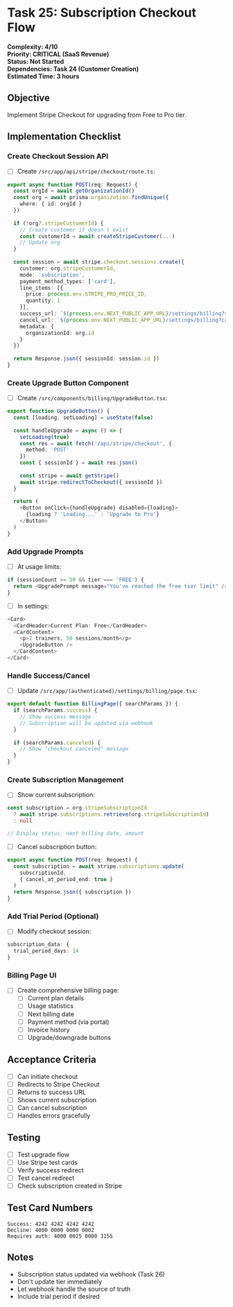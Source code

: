 # Task 25: Subscription Checkout Flow

**Complexity: 4/10**  
**Priority: CRITICAL (SaaS Revenue)**  
**Status: Not Started**  
**Dependencies: Task 24 (Customer Creation)**  
**Estimated Time: 3 hours**

## Objective
Implement Stripe Checkout for upgrading from Free to Pro tier.

## Implementation Checklist

### Create Checkout Session API
- [ ] Create `/src/app/api/stripe/checkout/route.ts`:
```typescript
export async function POST(req: Request) {
  const orgId = await getOrganizationId()
  const org = await prisma.organization.findUnique({
    where: { id: orgId }
  })
  
  if (!org?.stripeCustomerId) {
    // Create customer if doesn't exist
    const customerId = await createStripeCustomer(...)
    // Update org
  }
  
  const session = await stripe.checkout.sessions.create({
    customer: org.stripeCustomerId,
    mode: 'subscription',
    payment_method_types: ['card'],
    line_items: [{
      price: process.env.STRIPE_PRO_PRICE_ID,
      quantity: 1
    }],
    success_url: `${process.env.NEXT_PUBLIC_APP_URL}/settings/billing?success=true`,
    cancel_url: `${process.env.NEXT_PUBLIC_APP_URL}/settings/billing?canceled=true`,
    metadata: {
      organizationId: org.id
    }
  })
  
  return Response.json({ sessionId: session.id })
}
```

### Create Upgrade Button Component
- [ ] Create `/src/components/billing/UpgradeButton.tsx`:
```typescript
export function UpgradeButton() {
  const [loading, setLoading] = useState(false)
  
  const handleUpgrade = async () => {
    setLoading(true)
    const res = await fetch('/api/stripe/checkout', {
      method: 'POST'
    })
    const { sessionId } = await res.json()
    
    const stripe = await getStripe()
    await stripe.redirectToCheckout({ sessionId })
  }
  
  return (
    <Button onClick={handleUpgrade} disabled={loading}>
      {loading ? 'Loading...' : 'Upgrade to Pro'}
    </Button>
  )
}
```

### Add Upgrade Prompts
- [ ] At usage limits:
```typescript
if (sessionCount >= 50 && tier === 'FREE') {
  return <UpgradePrompt message="You've reached the free tier limit" />
}
```

- [ ] In settings:
```typescript
<Card>
  <CardHeader>Current Plan: Free</CardHeader>
  <CardContent>
    <p>2 trainers, 50 sessions/month</p>
    <UpgradeButton />
  </CardContent>
</Card>
```

### Handle Success/Cancel
- [ ] Update `/src/app/(authenticated)/settings/billing/page.tsx`:
```typescript
export default function BillingPage({ searchParams }) {
  if (searchParams.success) {
    // Show success message
    // Subscription will be updated via webhook
  }
  
  if (searchParams.canceled) {
    // Show "checkout canceled" message
  }
}
```

### Create Subscription Management
- [ ] Show current subscription:
```typescript
const subscription = org.stripeSubscriptionId 
  ? await stripe.subscriptions.retrieve(org.stripeSubscriptionId)
  : null

// Display status, next billing date, amount
```

- [ ] Cancel subscription button:
```typescript
export async function POST(req: Request) {
  const subscription = await stripe.subscriptions.update(
    subscriptionId,
    { cancel_at_period_end: true }
  )
  return Response.json({ subscription })
}
```

### Add Trial Period (Optional)
- [ ] Modify checkout session:
```typescript
subscription_data: {
  trial_period_days: 14
}
```

### Billing Page UI
- [ ] Create comprehensive billing page:
  - [ ] Current plan details
  - [ ] Usage statistics
  - [ ] Next billing date
  - [ ] Payment method (via portal)
  - [ ] Invoice history
  - [ ] Upgrade/downgrade buttons

## Acceptance Criteria
- [ ] Can initiate checkout
- [ ] Redirects to Stripe Checkout
- [ ] Returns to success URL
- [ ] Shows current subscription
- [ ] Can cancel subscription
- [ ] Handles errors gracefully

## Testing
- [ ] Test upgrade flow
- [ ] Use Stripe test cards
- [ ] Verify success redirect
- [ ] Test cancel redirect
- [ ] Check subscription created in Stripe

## Test Card Numbers
```
Success: 4242 4242 4242 4242
Decline: 4000 0000 0000 0002
Requires auth: 4000 0025 0000 3155
```

## Notes
- Subscription status updated via webhook (Task 26)
- Don't update tier immediately
- Let webhook handle the source of truth
- Include trial period if desired